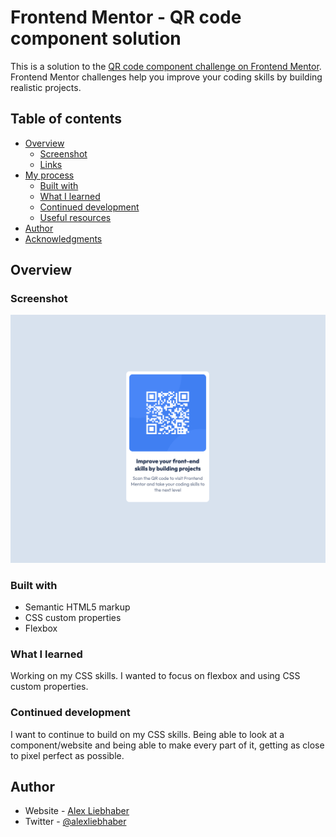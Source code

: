 # Frontend Mentor - QR code component solution

This is a solution to the [QR code component challenge on Frontend Mentor](https://www.frontendmentor.io/challenges/qr-code-component-iux_sIO_H). Frontend Mentor challenges help you improve your coding skills by building realistic projects.

## Table of contents

- [Overview](#overview)
  - [Screenshot](#screenshot)
  - [Links](#links)
- [My process](#my-process)
  - [Built with](#built-with)
  - [What I learned](#what-i-learned)
  - [Continued development](#continued-development)
  - [Useful resources](#useful-resources)
- [Author](#author)
- [Acknowledgments](#acknowledgments)

## Overview

### Screenshot

![](./qrComponent.png)

### Built with

- Semantic HTML5 markup
- CSS custom properties
- Flexbox

### What I learned

Working on my CSS skills. I wanted to focus on flexbox and using CSS custom properties.

### Continued development

I want to continue to build on my CSS skills. Being able to look at a component/website and being able to make every part of it, getting as close to pixel perfect as possible.

## Author

- Website - [Alex Liebhaber](https://alexliebhaber.netlify.app/)
- Twitter - [@alexliebhaber](https://www.twitter.com/alex_liebhaber)
